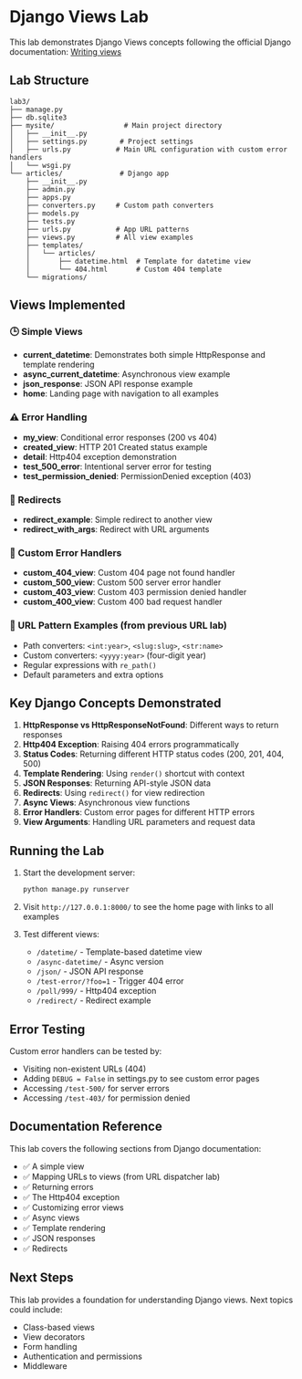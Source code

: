 # Django Views Lab

This lab demonstrates Django Views concepts following the official Django documentation: [Writing views](https://docs.djangoproject.com/en/5.2/topics/http/views/)

## Lab Structure

```
lab3/
├── manage.py
├── db.sqlite3
├── mysite/                 # Main project directory
│   ├── __init__.py
│   ├── settings.py        # Project settings
│   ├── urls.py           # Main URL configuration with custom error handlers
│   └── wsgi.py
└── articles/              # Django app
    ├── __init__.py
    ├── admin.py
    ├── apps.py
    ├── converters.py     # Custom path converters
    ├── models.py
    ├── tests.py
    ├── urls.py           # App URL patterns
    ├── views.py          # All view examples
    ├── templates/
    │   └── articles/
    │       ├── datetime.html  # Template for datetime view
    │       └── 404.html       # Custom 404 template
    └── migrations/
```

## Views Implemented

### 🕒 Simple Views
- **current_datetime**: Demonstrates both simple HttpResponse and template rendering
- **async_current_datetime**: Asynchronous view example
- **json_response**: JSON API response example
- **home**: Landing page with navigation to all examples

### ⚠️ Error Handling
- **my_view**: Conditional error responses (200 vs 404)
- **created_view**: HTTP 201 Created status example
- **detail**: Http404 exception demonstration
- **test_500_error**: Intentional server error for testing
- **test_permission_denied**: PermissionDenied exception (403)

### 🔀 Redirects
- **redirect_example**: Simple redirect to another view
- **redirect_with_args**: Redirect with URL arguments

### 🎨 Custom Error Handlers
- **custom_404_view**: Custom 404 page not found handler
- **custom_500_view**: Custom 500 server error handler
- **custom_403_view**: Custom 403 permission denied handler
- **custom_400_view**: Custom 400 bad request handler

### 📝 URL Pattern Examples (from previous URL lab)
- Path converters: `<int:year>`, `<slug:slug>`, `<str:name>`
- Custom converters: `<yyyy:year>` (four-digit year)
- Regular expressions with `re_path()`
- Default parameters and extra options

## Key Django Concepts Demonstrated

1. **HttpResponse vs HttpResponseNotFound**: Different ways to return responses
2. **Http404 Exception**: Raising 404 errors programmatically  
3. **Status Codes**: Returning different HTTP status codes (200, 201, 404, 500)
4. **Template Rendering**: Using `render()` shortcut with context
5. **JSON Responses**: Returning API-style JSON data
6. **Redirects**: Using `redirect()` for view redirection
7. **Async Views**: Asynchronous view functions
8. **Error Handlers**: Custom error pages for different HTTP errors
9. **View Arguments**: Handling URL parameters and request data

## Running the Lab

1. Start the development server:
   ```bash
   python manage.py runserver
   ```

2. Visit `http://127.0.0.1:8000/` to see the home page with links to all examples

3. Test different views:
   - `/datetime/` - Template-based datetime view
   - `/async-datetime/` - Async version
   - `/json/` - JSON API response
   - `/test-error/?foo=1` - Trigger 404 error
   - `/poll/999/` - Http404 exception
   - `/redirect/` - Redirect example

## Error Testing

Custom error handlers can be tested by:
- Visiting non-existent URLs (404)
- Adding `DEBUG = False` in settings.py to see custom error pages
- Accessing `/test-500/` for server errors
- Accessing `/test-403/` for permission denied

## Documentation Reference

This lab covers the following sections from Django documentation:
- ✅ A simple view
- ✅ Mapping URLs to views (from URL dispatcher lab)
- ✅ Returning errors
- ✅ The Http404 exception  
- ✅ Customizing error views
- ✅ Async views
- ✅ Template rendering
- ✅ JSON responses
- ✅ Redirects

## Next Steps

This lab provides a foundation for understanding Django views. Next topics could include:
- Class-based views
- View decorators
- Form handling
- Authentication and permissions
- Middleware
